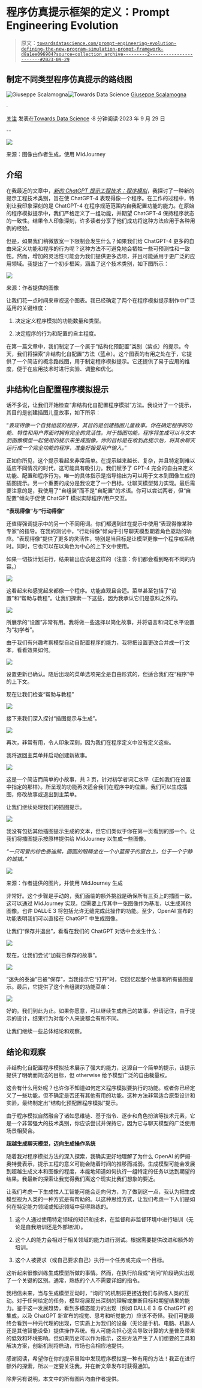 # 程序仿真提示框架的定义：Prompt Engineering Evolution

> 原文：[`towardsdatascience.com/prompt-engineering-evolution-defining-the-new-program-simulation-prompt-framework-d8a1ee096904?source=collection_archive---------2-----------------------#2023-09-29`](https://towardsdatascience.com/prompt-engineering-evolution-defining-the-new-program-simulation-prompt-framework-d8a1ee096904?source=collection_archive---------2-----------------------#2023-09-29)

## 制定不同类型程序仿真提示的路线图

[](https://medium.com/@hominum_universalis?source=post_page-----d8a1ee096904--------------------------------)![Giuseppe Scalamogna](https://medium.com/@hominum_universalis?source=post_page-----d8a1ee096904--------------------------------)[](https://towardsdatascience.com/?source=post_page-----d8a1ee096904--------------------------------)![Towards Data Science](https://towardsdatascience.com/?source=post_page-----d8a1ee096904--------------------------------) [Giuseppe Scalamogna](https://medium.com/@hominum_universalis?source=post_page-----d8a1ee096904--------------------------------)

·

[关注](https://medium.com/m/signin?actionUrl=https%3A%2F%2Fmedium.com%2F_%2Fsubscribe%2Fuser%2Fe039aa8b7221&operation=register&redirect=https%3A%2F%2Ftowardsdatascience.com%2Fprompt-engineering-evolution-defining-the-new-program-simulation-prompt-framework-d8a1ee096904&user=Giuseppe+Scalamogna&userId=e039aa8b7221&source=post_page-e039aa8b7221----d8a1ee096904---------------------post_header-----------) 发表在[Towards Data Science](https://towardsdatascience.com/?source=post_page-----d8a1ee096904--------------------------------) ·8 分钟阅读·2023 年 9 月 29 日[](https://medium.com/m/signin?actionUrl=https%3A%2F%2Fmedium.com%2F_%2Fvote%2Ftowards-data-science%2Fd8a1ee096904&operation=register&redirect=https%3A%2F%2Ftowardsdatascience.com%2Fprompt-engineering-evolution-defining-the-new-program-simulation-prompt-framework-d8a1ee096904&user=Giuseppe+Scalamogna&userId=e039aa8b7221&source=-----d8a1ee096904---------------------clap_footer-----------)

--

[](https://medium.com/m/signin?actionUrl=https%3A%2F%2Fmedium.com%2F_%2Fbookmark%2Fp%2Fd8a1ee096904&operation=register&redirect=https%3A%2F%2Ftowardsdatascience.com%2Fprompt-engineering-evolution-defining-the-new-program-simulation-prompt-framework-d8a1ee096904&source=-----d8a1ee096904---------------------bookmark_footer-----------)![](img/1d11500b6dcaa48488da1f1520727f47.png)

来源：图像由作者生成，使用 MidJourney

## **介绍**

在我最近的文章中，[*新的 ChatGPT 提示工程技术：程序模拟*](https://medium.com/towards-data-science/new-chatgpt-prompt-engineering-technique-program-simulation-56f49746aa7b)，我探讨了一种新的提示工程技术类别，旨在使 ChatGPT-4 表现得像一个程序。在工作的过程中，特别让我印象深刻的是 ChatGPT-4 在程序规范范围内自我配置功能的能力。在原始的程序模拟提示中，我们严格定义了一组功能，并期望 ChatGPT-4 保持程序状态的一致性。结果令人印象深刻，许多读者分享了他们成功将这种方法应用于各种用例的经验。

但是，如果我们稍微放宽一下限制会发生什么？如果我们给 ChatGPT-4 更多的自由来定义功能和程序的行为呢？这种方法不可避免地会牺牲一些可预测性和一致性。然而，增加的灵活性可能会为我们提供更多选项，并且可能适用于更广泛的应用领域。我提出了一个初步框架，涵盖了这个技术类别，如下图所示：

![](img/2775575dee28fc7c0c8fa4e69c38bf26.png)

来源：作者提供的图像

让我们花一点时间来审视这个图表。我已经确定了两个在程序模拟提示制作中广泛适用的关键维度：

1.  决定定义程序模拟的功能数量和类型。

1.  决定程序的行为和配置的自主程度。

在第一篇文章中，我们制定了一个属于“结构化预配置”类别（紫点）的提示。今天，我们将探索“非结构化自配置”方法（蓝点）。这个图表的有用之处在于，它提供了一个简洁的概念路线图，用于制定程序模拟提示。它还提供了易于应用的维度，便于在应用技术时进行实验、调整和优化。

## 非结构化自配置程序模拟提示

话不多说，让我们开始检查“非结构化自配置程序模拟”方法。我设计了一个提示，其目的是创建插图儿童故事，如下所示：

“*表现得像一个自我组装的程序，其目的是创建插图儿童故事。你在确定程序的功能、特性和用户界面时拥有完全的灵活性。对于插图功能，程序将生成可以与文本到图像模型一起使用的提示来生成图像。你的目标是在收到此提示后，将其余聊天运行成一个完全功能的程序，准备好接受用户输入。*”

正如你所见，这个提示看起来非常简单。在提示越来越长、复杂，并且特定到难以适应不同情况的时代，这可能具有吸引力。我们赋予了 GPT-4 完全的自由来定义功能、配置和程序行为。唯一的具体指示是指导输出为可以用于文本到图像生成的插图提示。另一个重要的成分是我设定了一个目标，让聊天模型努力实现。最后需要注意的是，我使用了“自组装”而不是“自配置”的术语。你可以尝试两者，但“自配置”倾向于促使 ChatGPT 模拟实际程序/用户交互。

**“表现得像”与“行动得像”**

还值得强调提示中的另一个不同用词。你们都遇到过在提示中使用“表现得像某种专家”的指导。在我的测试中，“行动得像”倾向于引导聊天模型朝着角色驱动的响应。“表现得像”提供了更多的灵活性，特别是当目标是让模型更像一个程序或系统时。同时，它也可以在以角色为中心的上下文中使用。

如果一切按计划进行，结果输出应该是这样的（注意：你们都会看到略有不同的内容。）

![](img/a4c5441abf5ffc2fdb65aec490affab1.png)

这看起来和感觉起来都像一个程序。功能直观且合适。菜单甚至包括了“设置”和“帮助与教程”。让我们探索一下这些，因为我承认它们是意料之外的。

![](img/3032a02b8c444a211cde5fffc9b74105.png)

所展示的“设置”非常有用。我将做一些选择以简化故事，并将语言和词汇水平设置为“初学者”。

由于我们有兴趣考察模型自动自配置程序的能力，我将把设置更改合并成一行文本，看看效果如何。

![](img/197a2b04b02acd7bd62ff8f3f99d8b1f.png)

设置更新已确认。随后出现的菜单选项完全是自由形式的，但适合我们在“程序”中的上下文。

现在让我们检查“帮助与教程”

![](img/5fb637e8fbaa485fbd1a83807e698203.png)

接下来我们深入探讨“插图提示与生成”。

![](img/2cc099639d6f732a1b02757e3674223c.png)

再次，非常有用，令人印象深刻，因为我们在程序定义中没有定义这些。

我将返回主菜单并启动创建新故事。

![](img/a33046c18e4c460cd49d64edbf856638.png)

这是一个简洁而简单的小故事，共 3 页，针对初学者词汇水平（正如我们在设置中指定的那样）。所呈现的功能再次适合我们在程序中的位置。我们可以生成插图，修改故事或退出到主菜单。

让我们继续处理我们的插图提示。

![](img/4c228f73c567fb65e53a1fcd28058a27.png)

我没有包括其他插图提示生成的文本，但它们类似于你在第一页看到的那一个。让我们将插图提示按原样提供给 MidJourney 以生成一些图像。

*“一只可爱的棕色泰迪熊，圆圆的眼睛坐在一个小蓝房子的窗台上，位于一个宁静的城镇。”*

![](img/c13b87ac79c970f079b815a117d155dc.png)

来源：作者提供的图片，并使用 MidJourney 生成

非常好。这个步骤是手动的，我们面临的额外挑战是确保所有三页上的插图一致。这可以通过 MidJourney 实现，但需要上传其中一张图像作为基准，以生成其他图像。也许 DALL·E 3 将包括允许无缝完成此操作的功能。至少，OpenAI 宣布的功能表明我们可以直接在 ChatGPT 中生成图像。

让我们“保存并退出”，看看在我们的 ChatGPT 对话中会发生什么：

![](img/b7de9e3d2b1e293e0f63988f1bc88b4d.png)

现在，让我们尝试“加载已保存的故事”。

![](img/7b04a2e41f9bdd4f621da08122a890d5.png)

“迷失的泰迪”已被“保存”，当我指示它“打开”时，它回忆起整个故事和所有插图提示。最后，它提供了这个自组装的功能菜单：

![](img/3dbed01a0ffcde1150ea4c51bcd711d5.png)

好的。我们到此为止。如果你愿意，可以继续生成自己的故事，但请记住，由于提示的设计，结果行为对每个人来说都会有所不同。

让我们继续一些总体结论和观察。

## 结论和观察

非结构化自配置程序模拟技术展示了强大的能力，这源自一个简单的提示，该提示提供了明确而简洁的目标，但 otherwise 给予模型广泛的自由裁量权。

这会有什么用处呢？也许你不知道如何定义程序模拟要执行的功能。或者你已经定义了一些功能，但不确定是否还有其他有用的功能。这种方法非常适合原型设计和实验，最终制定出“结构化预配置程序模拟”提示。

由于程序模拟自然融合了诸如思维链、基于指令、逐步和角色扮演等技术元素，它是一个非常强大的技术类别，你应该尝试并保持它，因为它与聊天模型的广泛使用场景相契合。

**超越生成聊天模型，迈向生成操作系统**

随着我对程序模拟方法的深入探索，我确实更好地理解了为什么 OpenAI 的萨姆·奥特曼表示，提示工程的意义可能会随着时间的推移而减弱。生成模型可能会发展到超越生成文本和图像的程度，本能地知道如何执行一组特定的任务以达到期望的结果。我最新的探索让我觉得我们离这个现实比我们想象的要近。

让我们考虑一下生成性人工智能可能会走向何方，为了做到这一点，我认为把生成模型视为人类的一种方式是有帮助的。以这种思维方式，让我们考虑一下人们是如何在特定能力领域或知识领域中获得熟练的。

1.  这个人通过使用特定领域的知识和技术，在监督和非监督环境中进行培训（无论是自我培训还是外部培训）。

1.  这个人的能力会相对于相关领域的能力进行测试。根据需要提供改进和额外的培训。

1.  这个人被要求（或自己要求自己）执行一个任务或完成一个目标。

这听起来很像训练生成模型所做的事情。然而，在执行阶段或“询问”阶段确实出现了一个关键的区别。通常，熟练的个人不需要详细的指令。

我相信未来，当与生成模型互动时，“询问”的机制将更接近我们与熟练人类的互动。对于任何给定的任务，模型将展现出深刻的理解或推断目标和期望结果的能力。鉴于这一发展趋势，看到多模态能力的出现（例如 DALL·E 3 与 ChatGPT 的集成，以及 ChatGPT 新宣布的视觉、思考和听觉能力）应该不奇怪。我们可能最终会看到一种元代理的出现，它实质上为我们的设备（无论是手机、电脑、机器人还是其他智能设备）提供操作系统。有人可能会担心这会导致计算的大量普及带来的低效和环境影响。但如果历史可以作为指示，这些方法产生了人们想要的工具和解决方案，创新机制将启动，市场也会相应地提供。

感谢阅读，希望你在你的提示冒险中发现程序模拟是一种有用的方法！我正在进行额外的探索，所以一定要关注我，并在新文章发布时获得通知。

除非另有说明，本文中的所有图片均由作者提供。

